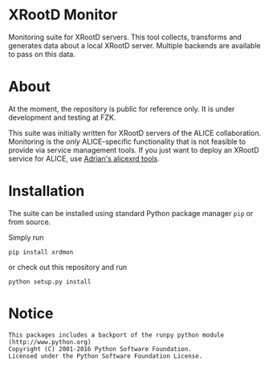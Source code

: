 # XRootD Monitor

Monitoring suite for XRootD servers.
This tool collects, transforms and generates data about a local XRootD server.
Multiple backends are available to pass on this data.

# About

At the moment, the repository is public for reference only.
It is under development and testing at FZK.

This suite was initially written for XRootD servers of the ALICE collaboration.
Monitoring is the *only* ALICE-specific functionality that is not feasible to provide via service management tools.
If you just want to deploy an XRootD service for ALICE, use [Adrian's alicexrd tools](https://github.com/adriansev/alicexrd).

# Installation

The suite can be installed using standard Python package manager `pip` or from source.

Simply run

    pip install xrdmon

or check out this repository and run

    python setup.py install

# Notice

    This packages includes a backport of the runpy python module (http://www.python.org)
    Copyright (C) 2001-2016 Python Software Foundation.
    Licensed under the Python Software Foundation License.